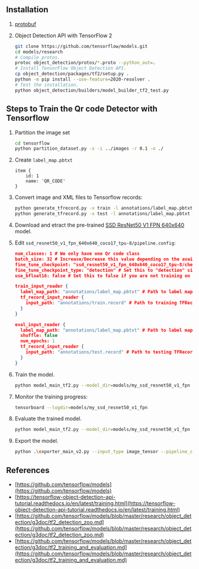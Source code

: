 ## Installation
1. [protobuf](https://github.com/protocolbuffers/protobuf)
2. Object Detection API with TensorFlow 2
    
    ```bash
    git clone https://github.com/tensorflow/models.git
    cd models/research
    # Compile protos.
    protoc object_detection/protos/*.proto --python_out=.
    # Install TensorFlow Object Detection API.
    cp object_detection/packages/tf2/setup.py .
    python -m pip install --use-feature=2020-resolver .
    # Test the installation.
    python object_detection/builders/model_builder_tf2_test.py
    ```

## Steps to Train the Qr code Detector with Tensorflow
1. Partition the image set    
    
    ```bash
    cd tensorflow
    python partition_dataset.py -x -i ../images -r 0.1 -o ./
    ```
2. Create `label_map.pbtxt` 
    
    ```pbtxt
    item {
        id: 1
        name: 'QR_CODE'
    }
    ```
3. Convert image and XML files to Tensorflow records:
    
    ```bash
    python generate_tfrecord.py -x train -l annotations/label_map.pbtxt -o annotations/train.record
    python generate_tfrecord.py -x test -l annotations/label_map.pbtxt -o annotations/test.record
    ```
3. Download and etract the pre-trained [SSD ResNet50 V1 FPN 640x640](http://download.tensorflow.org/models/object_detection/tf2/20200711/ssd_resnet50_v1_fpn_640x640_coco17_tpu-8.tar.gz) model.
4. Edit `ssd_resnet50_v1_fpn_640x640_coco17_tpu-8/pipeline.config`:

    ```json
    num_classes: 1 # We only have one Qr code class
    batch_size: 32 # Increase/Decrease this value depending on the available memory (Higher values require more memory and vice-versa)
    fine_tune_checkpoint: "ssd_resnet50_v1_fpn_640x640_coco17_tpu-8/checkpoint/ckpt-0" # Path to checkpoint of pre-trained model
    fine_tune_checkpoint_type: "detection" # Set this to "detection" since we want to be training the full detection model
    use_bfloat16: false # Set this to false if you are not training on a TPU
    
    train_input_reader {
      label_map_path: "annotations/label_map.pbtxt" # Path to label map file
      tf_record_input_reader {
        input_path: "annotations/train.record" # Path to training TFRecord file
      }
    }

    eval_input_reader {
      label_map_path: "annotations/label_map.pbtxt" # Path to label map file
      shuffle: false
      num_epochs: 1
      tf_record_input_reader {
        input_path: "annotations/test.record" # Path to testing TFRecord
      }
    }
    ```
5. Train the model.
    
    ```bash
    python model_main_tf2.py --model_dir=models/my_ssd_resnet50_v1_fpn --pipeline_config_path=models/my_ssd_resnet50_v1_fpn/pipeline.config
    ```
6. Monitor the training progress:
    
    ```bash
    tensorboard --logdir=models/my_ssd_resnet50_v1_fpn
    ```

7. Evaluate the trained model.
    
    ```bash
    python model_main_tf2.py --model_dir=models/my_ssd_resnet50_v1_fpn --pipeline_config_path=models/my_ssd_resnet50_v1_fpn/pipeline.config  --checkpoint_dir=models/my_ssd_resnet50_v1_fpn   
    ```
8. Export the model.
    
    ```bash
    python .\exporter_main_v2.py --input_type image_tensor --pipeline_config_path .\models\my_ssd_resnet50_v1_fpn\pipeline.config --trained_checkpoint_dir .\models\my_ssd_resnet50_v1_fpn\ --output_directory .\exported-models\my_ssd_resnet50_v1_fpn
    ```

## References
- [https://github.com/tensorflow/models](https://github.com/tensorflow/models)
- [https://tensorflow-object-detection-api-tutorial.readthedocs.io/en/latest/training.html](https://tensorflow-object-detection-api-tutorial.readthedocs.io/en/latest/training.html)
- [https://github.com/tensorflow/models/blob/master/research/object_detection/g3doc/tf2_detection_zoo.md](https://github.com/tensorflow/models/blob/master/research/object_detection/g3doc/tf2_detection_zoo.md)
- [https://github.com/tensorflow/models/blob/master/research/object_detection/g3doc/tf2_training_and_evaluation.md](https://github.com/tensorflow/models/blob/master/research/object_detection/g3doc/tf2_training_and_evaluation.md)